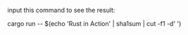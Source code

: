 input this command to see the result:

cargo run -- $(echo 'Rust in Action' | sha1sum | cut -f1 -d' ')
